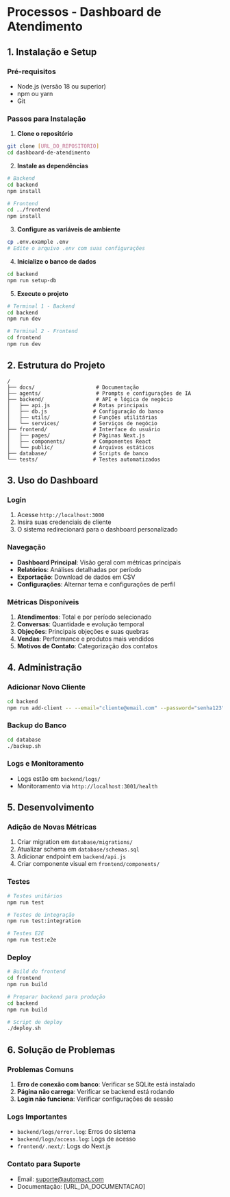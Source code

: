 # Processos - Dashboard de Atendimento

## 1. Instalação e Setup

### Pré-requisitos
- Node.js (versão 18 ou superior)
- npm ou yarn
- Git

### Passos para Instalação

1. **Clone o repositório**
```bash
git clone [URL_DO_REPOSITORIO]
cd dashboard-de-atendimento
```

2. **Instale as dependências**
```bash
# Backend
cd backend
npm install

# Frontend
cd ../frontend
npm install
```

3. **Configure as variáveis de ambiente**
```bash
cp .env.example .env
# Edite o arquivo .env com suas configurações
```

4. **Inicialize o banco de dados**
```bash
cd backend
npm run setup-db
```

5. **Execute o projeto**
```bash
# Terminal 1 - Backend
cd backend
npm run dev

# Terminal 2 - Frontend
cd frontend
npm run dev
```

## 2. Estrutura do Projeto

```
/
├── docs/                    # Documentação
├── agents/                  # Prompts e configurações de IA
├── backend/                 # API e lógica de negócio
│   ├── api.js              # Rotas principais
│   ├── db.js               # Configuração do banco
│   ├── utils/              # Funções utilitárias
│   └── services/           # Serviços de negócio
├── frontend/               # Interface do usuário
│   ├── pages/              # Páginas Next.js
│   ├── components/         # Componentes React
│   └── public/             # Arquivos estáticos
├── database/               # Scripts de banco
└── tests/                  # Testes automatizados
```

## 3. Uso do Dashboard

### Login
1. Acesse `http://localhost:3000`
2. Insira suas credenciais de cliente
3. O sistema redirecionará para o dashboard personalizado

### Navegação
- **Dashboard Principal**: Visão geral com métricas principais
- **Relatórios**: Análises detalhadas por período
- **Exportação**: Download de dados em CSV
- **Configurações**: Alternar tema e configurações de perfil

### Métricas Disponíveis
1. **Atendimentos**: Total e por período selecionado
2. **Conversas**: Quantidade e evolução temporal
3. **Objeções**: Principais objeções e suas quebras
4. **Vendas**: Performance e produtos mais vendidos
5. **Motivos de Contato**: Categorização dos contatos

## 4. Administração

### Adicionar Novo Cliente
```bash
cd backend
npm run add-client -- --email="cliente@email.com" --password="senha123" --name="Nome Cliente"
```

### Backup do Banco
```bash
cd database
./backup.sh
```

### Logs e Monitoramento
- Logs estão em `backend/logs/`
- Monitoramento via `http://localhost:3001/health`

## 5. Desenvolvimento

### Adição de Novas Métricas
1. Criar migration em `database/migrations/`
2. Atualizar schema em `database/schemas.sql`
3. Adicionar endpoint em `backend/api.js`
4. Criar componente visual em `frontend/components/`

### Testes
```bash
# Testes unitários
npm run test

# Testes de integração
npm run test:integration

# Testes E2E
npm run test:e2e
```

### Deploy
```bash
# Build do frontend
cd frontend
npm run build

# Preparar backend para produção
cd backend
npm run build

# Script de deploy
./deploy.sh
```

## 6. Solução de Problemas

### Problemas Comuns
1. **Erro de conexão com banco**: Verificar se SQLite está instalado
2. **Página não carrega**: Verificar se backend está rodando
3. **Login não funciona**: Verificar configurações de sessão

### Logs Importantes
- `backend/logs/error.log`: Erros do sistema
- `backend/logs/access.log`: Logs de acesso
- `frontend/.next/`: Logs do Next.js

### Contato para Suporte
- Email: suporte@automact.com
- Documentação: [URL_DA_DOCUMENTACAO] 